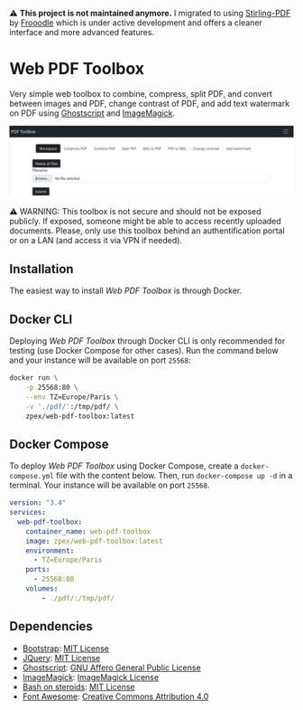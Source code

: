 ⚠️ **This project is not maintained anymore.** I migrated to using [Stirling-PDF](https://github.com/Frooodle/Stirling-PDF) by [Frooodle](https://github.com/Frooodle) which is under active development and offers a cleaner interface and more advanced features.
# Web PDF Toolbox

Very simple web toolbox to combine, compress, split PDF, and convert between images and PDF, change contrast of PDF, and add text watermark on PDF using [Ghostscript](https://www.ghostscript.com/) and [ImageMagick](https://imagemagick.org/index.php).

![Screenshot of Web PDF Toolbox](https://raw.githubusercontent.com/natpuch/web-pdf-toolbox/main/img/screenshot.png)

⚠️ WARNING: This toolbox is not secure and should not be exposed publicly. If exposed, someone might be able to access recently uploaded documents. Please, only use this toolbox behind an authentification portal or on a LAN (and access it via VPN if needed).

## Installation

The easiest way to install _Web PDF Toolbox_ is through Docker.

## Docker CLI

Deploying _Web PDF Toolbox_ through Docker CLI is only recommended for testing (use Docker Compose for other cases). Run the command below and your instance will be available on port `25568`:

```bash
docker run \
	-p 25568:80 \
	--env TZ=Europe/Paris \
	-v './pdf/':/tmp/pdf/ \
	zpex/web-pdf-toolbox:latest
```


## Docker Compose

To deploy _Web PDF Toolbox_ using Docker Compose, create a `docker-compose.yml` file with the content below. Then, run `docker-compose up -d` in a terminal. Your instance will be available on port `25568`.

```yaml
version: "3.4"
services:
  web-pdf-toolbox:
    container_name: web-pdf-toolbox
    image: zpex/web-pdf-toolbox:latest
    environment:
      - TZ=Europe/Paris
    ports:
      - 25568:80
    volumes:
        - ./pdf/:/tmp/pdf/
```

## Dependencies
- [Bootstrap](https://getbootstrap.com/): [MIT License](https://github.com/twbs/bootstrap/blob/main/LICENSE)
- [JQuery](https://jquery.com/): [MIT License](https://github.com/jquery/jquery/blob/main/LICENSE.txt)
- [Ghostscript](https://www.ghostscript.com/): [GNU Affero General Public License](https://www.gnu.org/licenses/agpl-3.0.en.html)
- [ImageMagick](https://imagemagick.org/index.php): [ImageMagick License](https://imagemagick.org/script/license.php)
- [Bash on steroids](https://github.com/tinoschroeter/bash_on_steroids): [MIT License](https://choosealicense.com/licenses/mit/)
- [Font Awesome](https://fontawesome.com/): [Creative Commons Attribution 4.0](https://fontawesome.com/license/free)
